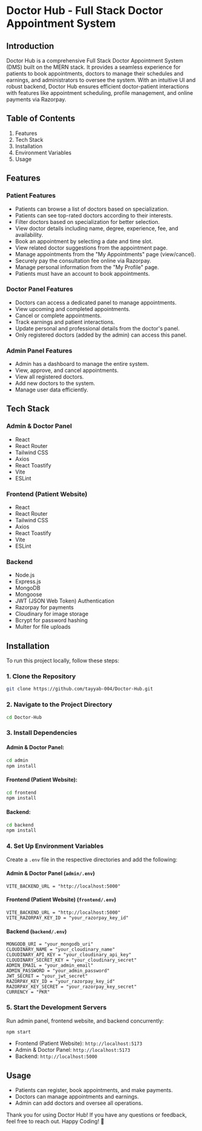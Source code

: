 # Doctor Hub - Full Stack Doctor Appointment System

## Introduction

Doctor Hub is a comprehensive Full Stack Doctor Appointment System (DMS) built on the MERN stack. It provides a seamless experience for patients to book appointments, doctors to manage their schedules and earnings, and administrators to oversee the system. With an intuitive UI and robust backend, Doctor Hub ensures efficient doctor-patient interactions with features like appointment scheduling, profile management, and online payments via Razorpay.

## Table of Contents

1. Features
2. Tech Stack
3. Installation
4. Environment Variables
5. Usage

## Features

### Patient Features

- Patients can browse a list of doctors based on specialization.
- Patients can see top-rated doctors according to their interests.
- Filter doctors based on specialization for better selection.
- View doctor details including name, degree, experience, fee, and availability.
- Book an appointment by selecting a date and time slot.
- View related doctor suggestions from the appointment page.
- Manage appointments from the "My Appointments" page (view/cancel).
- Securely pay the consultation fee online via Razorpay.
- Manage personal information from the "My Profile" page.
- Patients must have an account to book appointments.

### Doctor Panel Features

- Doctors can access a dedicated panel to manage appointments.
- View upcoming and completed appointments.
- Cancel or complete appointments.
- Track earnings and patient interactions.
- Update personal and professional details from the doctor's panel.
- Only registered doctors (added by the admin) can access this panel.

### Admin Panel Features

- Admin has a dashboard to manage the entire system.
- View, approve, and cancel appointments.
- View all registered doctors.
- Add new doctors to the system.
- Manage user data efficiently.

## Tech Stack

### Admin & Doctor Panel

- React
- React Router
- Tailwind CSS
- Axios
- React Toastify
- Vite
- ESLint

### Frontend (Patient Website)

- React
- React Router
- Tailwind CSS
- Axios
- React Toastify
- Vite
- ESLint

### Backend

- Node.js
- Express.js
- MongoDB
- Mongoose
- JWT (JSON Web Token) Authentication
- Razorpay for payments
- Cloudinary for image storage
- Bcrypt for password hashing
- Multer for file uploads

## Installation

To run this project locally, follow these steps:

### 1. Clone the Repository

```bash
git clone https://github.com/tayyab-004/Doctor-Hub.git
```

### 2. Navigate to the Project Directory

```bash
cd Doctor-Hub
```

### 3. Install Dependencies

#### Admin & Doctor Panel:

```bash
cd admin
npm install
```

#### Frontend (Patient Website):

```bash
cd frontend
npm install
```

#### Backend:

```bash
cd backend
npm install
```

### 4. Set Up Environment Variables

Create a `.env` file in the respective directories and add the following:

#### **Admin & Doctor Panel (`admin/.env`)**

```env
VITE_BACKEND_URL = "http://localhost:5000"
```

#### **Frontend (Patient Website) (`frontend/.env`)**

```env
VITE_BACKEND_URL = "http://localhost:5000"
VITE_RAZORPAY_KEY_ID = "your_razorpay_key_id"
```

#### **Backend (`backend/.env`)**

```env
MONGODB_URI = "your_mongodb_uri"
CLOUDINARY_NAME = "your_cloudinary_name"
CLOUDINARY_API_KEY = "your_cloudinary_api_key"
CLOUDINARY_SECRET_KEY = "your_cloudinary_secret"
ADMIN_EMAIL = "your_admin_email"
ADMIN_PASSWORD = "your_admin_password"
JWT_SECRET = "your_jwt_secret"
RAZORPAY_KEY_ID = "your_razorpay_key_id"
RAZORPAY_KEY_SECRET = "your_razorpay_key_secret"
CURRENCY = "PKR"
```

### 5. Start the Development Servers

Run admin panel, frontend website, and backend concurrently:

```bash
npm start
```

- Frontend (Patient Website): `http://localhost:5173`
- Admin & Doctor Panel: `http://localhost:5173`
- Backend: `http://localhost:5000`

## Usage

- Patients can register, book appointments, and make payments.
- Doctors can manage appointments and earnings.
- Admin can add doctors and oversee all operations.

Thank you for using Doctor Hub! If you have any questions or feedback, feel free to reach out. Happy Coding! 🚀
